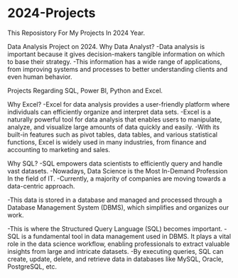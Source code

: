 # 2024-Projects
This Reposistory For My Projects In 2024 Year.

Data Analysis Project on 2024.
Why Data Analyst?
-Data analysis is important because it gives decision-makers tangible information on which to base their strategy. 
-This information has a wide range of applications, from improving systems and processes to better understanding clients and even human behavior.

Projects Regarding SQL, Power BI, Python and Excel.

Why Excel?
-Excel for data analysis provides a user-friendly platform where individuals can efficiently organize and interpret data sets.
-Excel is a naturally powerful tool for data analysis that enables users to manipulate, analyze, and visualize large amounts of data quickly and easily. 
-With its built-in features such as pivot tables, data tables, and various statistical functions, Excel is widely used in many industries, from finance and accounting to marketing and sales.

Why SQL?
-SQL empowers data scientists to efficiently query and handle vast datasets. 
-Nowadays, Data Science is the Most In-Demand Profession In the field of IT.
-Currently, a majority of companies are moving towards a data-centric approach.

-This data is stored in a database and managed and processed through a Database Management System (DBMS), which simplifies and organizes our work.

-This is where the Structured Query Language (SQL) becomes important. 
-SQL is a fundamental tool in data management used in DBMS. It plays a vital role in the data science workflow, enabling professionals to extract valuable insights from large and intricate datasets.
-By executing queries, SQL can create, update, delete, and retrieve data in databases like MySQL, Oracle, PostgreSQL, etc.
